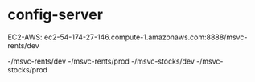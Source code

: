 # config-server

EC2-AWS: ec2-54-174-27-146.compute-1.amazonaws.com:8888/msvc-rents/dev

-/msvc-rents/dev
-/msvc-rents/prod
-/msvc-stocks/dev
-/msvc-stocks/prod
